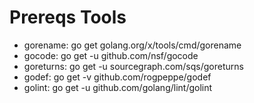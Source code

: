 # Prereqs Tools

- gorename: go get golang.org/x/tools/cmd/gorename
- gocode: go get -u github.com/nsf/gocode
- goreturns: go get -u sourcegraph.com/sqs/goreturns
- godef: go get -v github.com/rogpeppe/godef
- golint: go get -u github.com/golang/lint/golint




